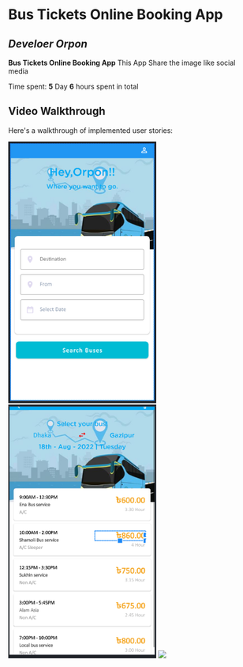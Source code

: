 # Bus Tickets Online Booking App

## *Develoer Orpon*

**Bus Tickets Online Booking App** This App Share the image like social media

Time spent: **5** Day **6** hours spent in total
## Video Walkthrough

Here's a walkthrough of implemented user stories:

<img src='https://github.com/DeveloperOrpon/BusBd-Ui-With-MaterialUi/blob/master/Capture0.PNG?raw=true' width="300px"  />
<img src='https://github.com/DeveloperOrpon/BusBd-Ui-With-MaterialUi/blob/master/Capture1.PNG?raw=true' width="300px"  />
<img src='https://github.com/DeveloperOrpon/BusBd-Ui-With-MaterialUi/blob/master/Capture2.PNG?raw=true' width="300px"  />